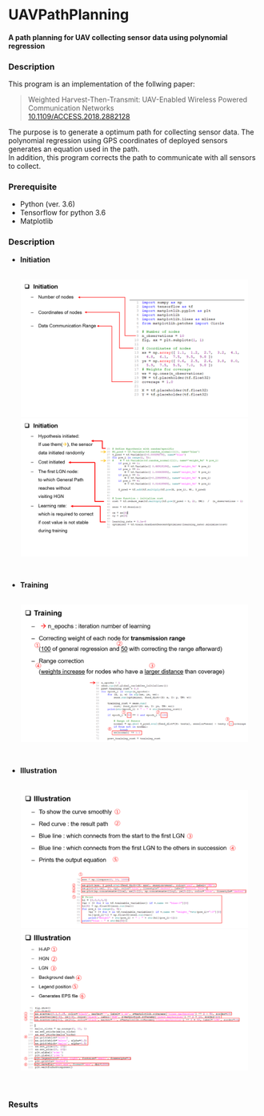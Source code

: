 # UAVPathPlanning
#### A path planning for UAV collecting sensor data using polynomial regression  
  
### Description  
This program is an implementation of the follwing paper:  
> Weighted Harvest-Then-Transmit: UAV-Enabled Wireless Powered Communication Networks  
> [10.1109/ACCESS.2018.2882128](https://ieeexplore.ieee.org/document/8540379)  
  
The purpose is to generate a optimum path for collecting sensor data. 
The polynomial regression using GPS coordinates of deployed sensors generates an equation used in the path.  
In addition, this program corrects the path to communicate with all sensors to collect.  
  
### Prerequisite  
- Python (ver. 3.6)  
- Tensorflow for python 3.6  
- Matplotlib  

### Description  
* **Initiation**  
&nbsp;  
<p align="center">
  <img src="./images/init1.png" width="90%" height="90%">
  <img src="./images/init2.png" width="90%" height="90%">
</p>  
&nbsp;  

  
* **Training**  
&nbsp;  
<p align="center">
  <img src="./images/training.png" width="90%" height="90%">
</p>  
&nbsp;  

  
* **Illustration**  
&nbsp;  
<p align="center">
  <img src="./images/Illust1.png" width="90%" height="90%">
  <img src="./images/illust2.png" width="90%" height="90%">
</p>  
&nbsp;  

  
### Results  
